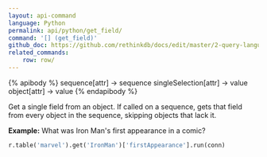 ```yaml
---
layout: api-command 
language: Python
permalink: api/python/get_field/
command: '[] (get_field)'
github_doc: https://github.com/rethinkdb/docs/edit/master/2-query-language/api/python/document-manipulation/get_field.md
related_commands:
    row: row/
---
```


{% apibody %}
sequence[attr] &rarr; sequence
singleSelection[attr] &rarr; value
object[attr] &rarr; value
{% endapibody %}

Get a single field from an object. If called on a sequence, gets that field from every
object in the sequence, skipping objects that lack it.

__Example:__ What was Iron Man's first appearance in a comic?

```py
r.table('marvel').get('IronMan')['firstAppearance'].run(conn)
```
